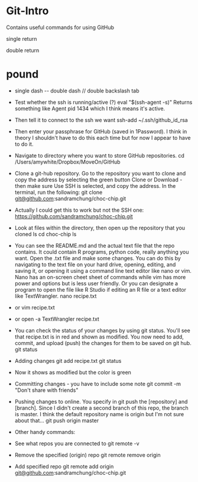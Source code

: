 # Git-Intro
Contains useful commands for using GitHub

single return

double return
# pound
- single dash
-- double dash
// double backslash
  tab 
  
- Test whether the ssh is running/active (?)
  eval "$(ssh-agent -s)"
Returns something like Agent pid 1434 which I think means it's active.  

- Then tell it to connect to the ssh we want
ssh-add ~/.ssh/github_id_rsa
- Then enter your passphrase for GitHub (saved in 1Password).  I think in theory I shouldn't have to do this each time but for now I appear to have to do it.


- Navigate to directory where you want to store GitHub repositories.
cd
/Users/amywhite/Dropbox/MoveOn/GitHub

- Clone a git-hub repository.  Go to the repository you want to clone and copy the address by selecting the green button Clone or Download - then make sure Use SSH is selected, and copy the address.  In the terminal, run the following: 
git clone git@github.com:sandramchung/choc-chip.git
- Actually I could get this to work but not the SSH one: https://github.com/sandramchung/choc-chip.git

- Look at files within the directory, then open up the repository that you cloned
ls
cd choc-chip
ls

- You can see the README.md and the actual text file that the repo contains.  It could contain R programs, python code, really anything you want.  Open the .txt file and make some changes.  You can do this by navigating to the text file on your hard drive, opening, editing, and saving it, or opening it using a command line text editor like nano or vim.  Nano has an on-screen cheet sheet of commands while vim has more power and options but is less user friendly. Or you can designate a program to open the file like R Studio if editing an R file or a text editor like TextWrangler.
nano recipe.txt 
- or
vim recipe.txt
- or 
open -a TextWrangler recipe.txt

- You can check the status of your changes by using git status.  You'll see that recipe.txt is in red and shown as modified.  You now need to add, commit, and upload (push) the changes for them to be saved on git hub. 
git status

- Adding changes
git add recipe.txt
git status
- Now it shows as modified but the color is green

- Committing changes - you have to include some note
git commit -m "Don't share with friends"

- Pushing changes to online.  You specify in git push the [repository] and [branch].  Since I didn't create a second branch of this repo, the branch is master.  I think the default repository name is origin but I'm not sure about that... 
git push origin master


- Other handy commands: 
- See what repos you are connected to
git remote -v

- Remove the specified (origin) repo
git remote remove origin

- Add specified repo
git remote add origin git@github.com:sandramchung/choc-chip.git


